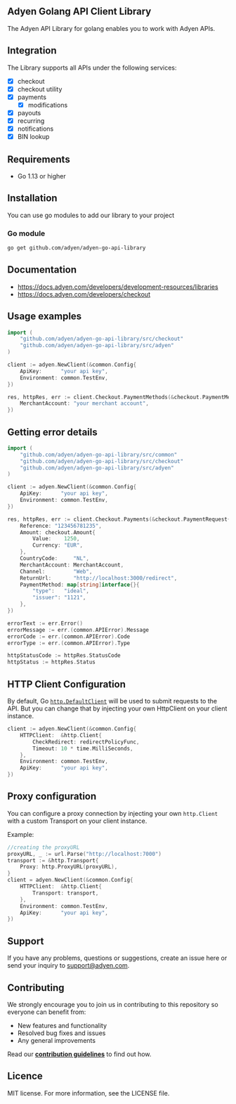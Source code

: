 ## Adyen Golang API Client Library

The Adyen API Library for golang enables you to work with Adyen APIs.

## Integration

The Library supports all APIs under the following services:

- [x] checkout
- [x] checkout utility
- [x] payments
    - [x] modifications
- [x] payouts
- [x] recurring
- [x] notifications
- [x] BIN lookup

## Requirements

- Go 1.13 or higher

## Installation

You can use go modules to add our library to your project

### Go module

```bash
go get github.com/adyen/adyen-go-api-library
```

## Documentation

- https://docs.adyen.com/developers/development-resources/libraries
- https://docs.adyen.com/developers/checkout

## Usage examples

```go
import (
	"github.com/adyen/adyen-go-api-library/src/checkout"
	"github.com/adyen/adyen-go-api-library/src/adyen"
)

client := adyen.NewClient(&common.Config{
    ApiKey:      "your api key",
    Environment: common.TestEnv,
})

res, httpRes, err := client.Checkout.PaymentMethods(&checkout.PaymentMethodsRequest{
    MerchantAccount: "your merchant account",
})
```

## Getting error details

```go
import (
	"github.com/adyen/adyen-go-api-library/src/common"
	"github.com/adyen/adyen-go-api-library/src/checkout"
	"github.com/adyen/adyen-go-api-library/src/adyen"
)

client := adyen.NewClient(&common.Config{
    ApiKey:      "your api key",
    Environment: common.TestEnv,
})

res, httpRes, err := client.Checkout.Payments(&checkout.PaymentRequest{
    Reference: "123456781235",
    Amount: checkout.Amount{
        Value:    1250,
        Currency: "EUR",
    },
    CountryCode:     "NL",
    MerchantAccount: MerchantAccount,
    Channel:         "Web",
    ReturnUrl:       "http://localhost:3000/redirect",
    PaymentMethod: map[string]interface{}{
        "type":   "ideal",
        "issuer": "1121",
    },
})

errorText := err.Error()
errorMessage := err.(common.APIError).Message
errorCode := err.(common.APIError).Code
errorType := err.(common.APIError).Type

httpStatusCode := httpRes.StatusCode
httpStatus := httpRes.Status
```

## HTTP Client Configuration

By default, Go [`http.DefaultClient`](https://golang.org/pkg/net/http/) will be used to submit requests to the API. But you can change that by injecting your own HttpClient on your client instance.

```go
client := adyen.NewClient(&common.Config{
    HTTPClient:  &http.Client{
        CheckRedirect: redirectPolicyFunc,
        Timeout: 10 * time.MilliSeconds,
    },
    Environment: common.TestEnv,
    ApiKey:      "your api key",
})
```

## Proxy configuration

You can configure a proxy connection by injecting your own `http.Client` with a custom Transport on your client instance.

Example:

```go
//creating the proxyURL
proxyURL, _ := url.Parse("http://localhost:7000")
transport := &http.Transport{
    Proxy: http.ProxyURL(proxyURL),
}
client = adyen.NewClient(&common.Config{
    HTTPClient:  &http.Client{
        Transport: transport,
    },
    Environment: common.TestEnv,
    ApiKey:      "your api key",
})
```

## Support

If you have any problems, questions or suggestions, create an issue here or send your inquiry to support@adyen.com.

## Contributing

We strongly encourage you to join us in contributing to this repository so everyone can benefit from:

- New features and functionality
- Resolved bug fixes and issues
- Any general improvements

Read our [**contribution guidelines**](CONTRIBUTING.md) to find out how.

## Licence

MIT license. For more information, see the LICENSE file.
